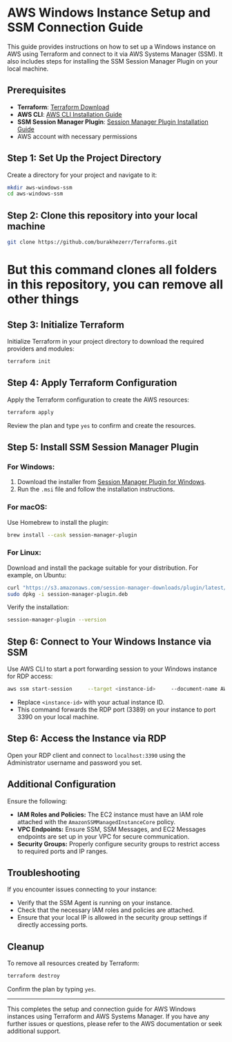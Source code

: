 
# AWS Windows Instance Setup and SSM Connection Guide

This guide provides instructions on how to set up a Windows instance on AWS using Terraform and connect to it via AWS Systems Manager (SSM). It also includes steps for installing the SSM Session Manager Plugin on your local machine.

## Prerequisites

- **Terraform**: [Terraform Download](https://www.terraform.io/downloads.html)
- **AWS CLI**: [AWS CLI Installation Guide](https://docs.aws.amazon.com/cli/latest/userguide/getting-started-install.html)
- **SSM Session Manager Plugin**: [Session Manager Plugin Installation Guide](https://docs.aws.amazon.com/systems-manager/latest/userguide/session-manager-working-with-install-plugin.html)
- AWS account with necessary permissions

## Step 1: Set Up the Project Directory

Create a directory for your project and navigate to it:

```bash
mkdir aws-windows-ssm
cd aws-windows-ssm
```

## Step 2: Clone this repository into your local machine

```bash
git clone https://github.com/burakhezerr/Terraforms.git
```

# But this command clones all folders in this repository, you can remove all other things 

## Step 3: Initialize Terraform

Initialize Terraform in your project directory to download the required providers and modules:

```bash
terraform init
```

## Step 4: Apply Terraform Configuration

Apply the Terraform configuration to create the AWS resources:

```bash
terraform apply
```

Review the plan and type `yes` to confirm and create the resources.

## Step 5: Install SSM Session Manager Plugin

### For Windows:

1. Download the installer from [Session Manager Plugin for Windows](https://docs.aws.amazon.com/systems-manager/latest/userguide/session-manager-working-with-install-plugin.html#install-plugin-windows).
2. Run the `.msi` file and follow the installation instructions.

### For macOS:

Use Homebrew to install the plugin:

```bash
brew install --cask session-manager-plugin
```

### For Linux:

Download and install the package suitable for your distribution. For example, on Ubuntu:

```bash
curl "https://s3.amazonaws.com/session-manager-downloads/plugin/latest/ubuntu_64bit/session-manager-plugin.deb" -o "session-manager-plugin.deb"
sudo dpkg -i session-manager-plugin.deb
```

Verify the installation:

```bash
session-manager-plugin --version
```

## Step 6: Connect to Your Windows Instance via SSM

Use AWS CLI to start a port forwarding session to your Windows instance for RDP access:

```bash
aws ssm start-session     --target <instance-id>     --document-name AWS-StartPortForwardingSessionToRemoteHost     --parameters '{"host":["127.0.0.1"],"portNumber":["3389"],"localPortNumber":["3390"]}'
```

- Replace `<instance-id>` with your actual instance ID.
- This command forwards the RDP port (3389) on your instance to port 3390 on your local machine.

## Step 6: Access the Instance via RDP

Open your RDP client and connect to `localhost:3390` using the Administrator username and password you set.

## Additional Configuration

Ensure the following:

- **IAM Roles and Policies:** The EC2 instance must have an IAM role attached with the `AmazonSSMManagedInstanceCore` policy.
- **VPC Endpoints:** Ensure SSM, SSM Messages, and EC2 Messages endpoints are set up in your VPC for secure communication.
- **Security Groups:** Properly configure security groups to restrict access to required ports and IP ranges.

## Troubleshooting

If you encounter issues connecting to your instance:

- Verify that the SSM Agent is running on your instance.
- Check that the necessary IAM roles and policies are attached.
- Ensure that your local IP is allowed in the security group settings if directly accessing ports.

## Cleanup

To remove all resources created by Terraform:

```bash
terraform destroy
```

Confirm the plan by typing `yes`.

---

This completes the setup and connection guide for AWS Windows instances using Terraform and AWS Systems Manager. If you have any further issues or questions, please refer to the AWS documentation or seek additional support.

